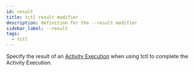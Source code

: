 ```yaml
---
id: result
title: tctl result modifier
description: definition for the --result modifier
sidebar_label: --result
tags:
  - tctl
---
```


Specify the result of an [Activity Execution](/concepts/what-is-an-activity-execution) when using tctl to complete the Activity Execution.
